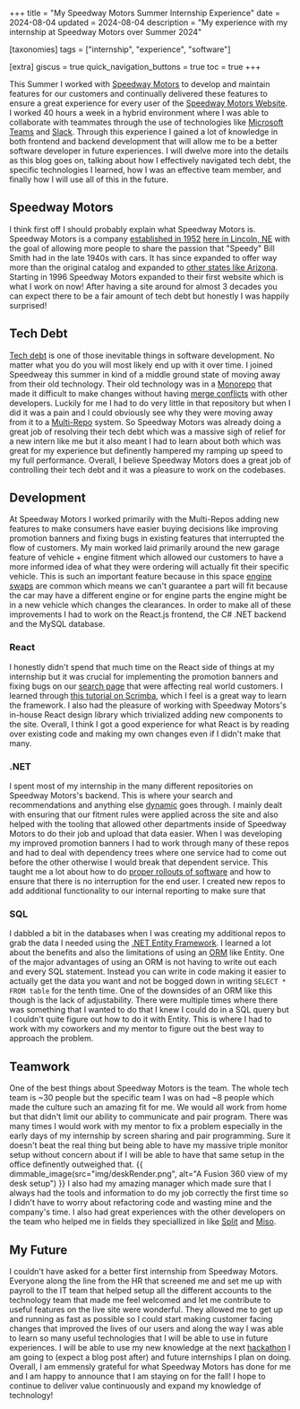 +++
title = "My Speedway Motors Summer Internship Experience"
date = 2024-08-04
updated = 2024-08-04
description = "My experience with my internship at Speedway Motors over Summer 2024"

[taxonomies]
tags = ["internship", "experience", "software"]

[extra]
giscus = true
quick_navigation_buttons = true
toc = true
+++

This Summer I worked with [Speedway Motors](https://www.linkedin.com/company/speedway-motors-inc) to develop and maintain features for our customers and continually delivered these features to ensure a great experience for every user of the [Speedway Motors Website](https://speedwaymotors.com). I worked 40 hours a week in a hybrid environment where I was able to collaborate with teammates through the use of technologies like [Microsoft Teams](https://www.microsoft.com/en-us/microsoft-teams/group-chat-software) and [Slack](https://slack.com/). Through this experience I gained a lot of knowledge in both frontend and backend development that will allow me to be a better software developer in future experiences. I will dwelve more into the details as this blog goes on, talking about how I effectively navigated tech debt, the specific technologies I learned, how I was an effective team member, and finally how I will use all of this in the future.

## Speedway Motors

I think first off I should probably explain what Speedway Motors is. Speedway Motors is a company [established in 1952](https://www.speedwaymotors.com/Info/SpeedwayHistory) [here in Lincoln, NE](https://maps.app.goo.gl/QRiYQezZuUvnPDiw5) with the goal of allowing more people to share the passion that "Speedy" Bill Smith had in the late 1940s with cars. It has since expanded to offer way more than the original catalog and expanded to [other states like Arizona](https://maps.app.goo.gl/xxoWHFhPm164zvEb9). Starting in 1996 Speedway Motors expanded to their first website which is what I work on now! After having a site around for almost 3 decades you can expect there to be a fair amount of tech debt but honestly I was happily surprised!

## Tech Debt

[Tech debt](https://en.wikipedia.org/wiki/Technical_debt) is one of those inevitable things in software development. No matter what you do you will most likely end up with it over time. I joined Speedweay this summer in kind of a middle ground state of moving away from their old technology. Their old technology was in a [Monorepo](https://www.perforce.com/blog/vcs/what-monorepo) that made it difficult to make changes without having [merge conflicts](https://docs.github.com/en/pull-requests/collaborating-with-pull-requests/addressing-merge-conflicts/about-merge-conflicts) with other developers. Luckily for me I had to do very little in that repository but when I did it was a pain and I could obviously see why they were moving away from it to a [Multi-Repo](https://www.gitkraken.com/blog/monorepo-vs-multi-repo-collaboration) system. So Speedway Motors was already doing a great job of resolving their tech debt which was a massive sigh of relief for a new intern like me but it also meant I had to learn about both which was great for my experience but definently hampered my ramping up speed to my full performance. Overall, I believe Speedway Motors does a great job of controlling their tech debt and it was a pleasure to work on the codebases.

## Development

At Speedway Motors I worked primarily with the Multi-Repos adding new features to make consumers have easier buying decisions like improving promotion banners and fixing bugs in existing features that interrupted the flow of customers. My main worked laid primarily around the new garage feature of vehicle + engine fitment which allowed our customers to have a more informed idea of what they were ordering will actually fit their specific vehicle. This is such an important feature because in this space [engine swaps](https://en.wikipedia.org/wiki/Engine_swap) are common which means we can't guarantee a part will fit because the car may have a different engine or for engine parts the engine might be in a new vehicle which changes the clearances. In order to make all of these improvements I had to work on the React.js frontend, the C# .NET backend and the MySQL database.

### React

I honestly didn't spend that much time on the React side of things at my internship but it was crucial for implementing the promotion banners and fixing bugs on our [search page](https://www.speedwaymotors.com/Search?query=shocks) that were affecting real world customers. I learned through [this tutorial on Scrimba](https://v2.scrimba.com/learn-react-c0e), which I feel is a great way to learn the framework. I also had the pleasure of working with Speedway Motors's in-house React design library which trivialized adding new components to the site. Overall, I think I got a good experience for what React is by reading over existing code and making my own changes even if I didn't make that many.

### .NET

I spent most of my internship in the many different repositories on Speedway Motors's backend. This is where your search and recommendations and anything else [dynamic](https://blog.hubspot.com/website/static-vs-dynamic-website) goes through. I mainly dealt with ensuring that our fitment rules were applied across the site and also helped with the tooling that allowed other departments inside of Speedway Motors to do their job and upload that data easier. When I was developing my improved promotion banners I had to work through many of these repos and had to deal with dependency trees where one service had to come out before the other otherwise I would break that dependent service. This taught me a lot about how to do [proper rollouts of software](https://en.wikipedia.org/wiki/2024_CrowdStrike_incident) and how to ensure that there is no interruption for the end user. I created new repos to add additional functionality to our internal reporting to make sure that 

### SQL

I dabbled a bit in the databases when I was creating my additional repos to grab the data I needed using the [.NET Entity Framework](https://learn.microsoft.com/en-us/ef/). I learned a lot about the benefits and also the limitations of using an [ORM](https://www.prisma.io/dataguide/types/relational/what-is-an-orm) like Entity. One of the major advantages of using an ORM is not having to write out each and every SQL statement. Instead you can write in code making it easier to actually get the data you want and not be bogged down in writing `SELECT * FROM table` for the tenth time. One of the downsides of an ORM like this though is the lack of adjustability. There were multiple times where there was something that I wanted to do that I knew I could do in a SQL query but I couldn't quite figure out how to do it with Entity. This is where I had to work with my coworkers and my mentor to figure out the best way to approach the problem.

## Teamwork

One of the best things about Speedway Motors is the team. The whole tech team is ~30 people but the specific team I was on had ~8 people which made the culture such an amazing fit for me. We would all work from home but that didn't limit our ability to communicate and pair program. There was many times I would work with my mentor to fix a problem especially in the early days of my internship by screen sharing and pair programming. Sure it doesn't beat the real thing but being able to have my massive triple monitor setup without concern about if I will be able to have that same setup in the office definently outweighed that.
{{ dimmable_image(src="img/deskRender.png", alt="A Fusion 360 view of my desk setup") }}
I also had my amazing manager which made sure that I always had the tools and information to do my job correctly the first time so I didn't have to worry about refactoring code and wasting mine and the company's time. I also had great experiences with the other developers on the team who helped me in fields they speciallized in like [Split](https://www.split.io/) and [Miso](https://miso.ai/).

## My Future

I couldn't have asked for a better first internship from Speedway Motors. Everyone along the line from the HR that screened me and set me up with payroll to the IT team that helped setup all the different accounts to the technology team that made me feel welcomed and let me contribute to useful features on the live site were wonderful. They allowed me to get up and running as fast as possible so I could start making customer facing changes that improved the lives of our users and along the way I was able to learn so many useful technologies that I will be able to use in future experiences. I will be able to use my new knowledge at the next [hackathon](https://hackmidwest.com/) I am going to (expect a blog post after) and future internships I plan on doing. Overall, I am emmensly grateful for what Speedway Motors has done for me and I am happy to announce that I am staying on for the fall! I hope to continue to deliver value continuously and expand my knowledge of technology!
